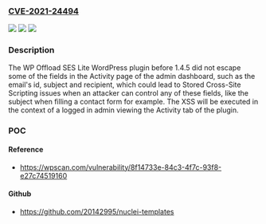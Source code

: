 ### [CVE-2021-24494](https://cve.mitre.org/cgi-bin/cvename.cgi?name=CVE-2021-24494)
![](https://img.shields.io/static/v1?label=Product&message=WP%20Offload%20SES%20Lite&color=blue)
![](https://img.shields.io/static/v1?label=Version&message=1.4.5%3C%201.4.5%20&color=brighgreen)
![](https://img.shields.io/static/v1?label=Vulnerability&message=CWE-79%20Cross-site%20Scripting%20(XSS)&color=brighgreen)

### Description

The WP Offload SES Lite WordPress plugin before 1.4.5 did not escape some of the fields in the Activity page of the admin dashboard, such as the email's id, subject and recipient, which could lead to Stored Cross-Site Scripting issues when an attacker can control any of these fields, like the subject when filling a contact form for example. The XSS will be executed in the context of a logged in admin viewing the Activity tab of the plugin.

### POC

#### Reference
- https://wpscan.com/vulnerability/8f14733e-84c3-4f7c-93f8-e27c74519160

#### Github
- https://github.com/20142995/nuclei-templates

